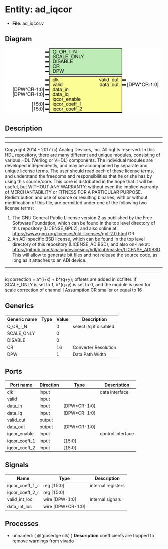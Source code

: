 # Entity: ad_iqcor

- **File**: ad_iqcor.v
## Diagram

![Diagram](ad_iqcor.svg "Diagram")
## Description

***************************************************************************
 ***************************************************************************
 Copyright 2014 - 2017 (c) Analog Devices, Inc. All rights reserved.
 In this HDL repository, there are many different and unique modules, consisting
 of various HDL (Verilog or VHDL) components. The individual modules are
 developed independently, and may be accompanied by separate and unique license
 terms.
 The user should read each of these license terms, and understand the
 freedoms and responsibilities that he or she has by using this source/core.
 This core is distributed in the hope that it will be useful, but WITHOUT ANY
 WARRANTY; without even the implied warranty of MERCHANTABILITY or FITNESS FOR
 A PARTICULAR PURPOSE.
 Redistribution and use of source or resulting binaries, with or without modification
 of this file, are permitted under one of the following two license terms:
   1. The GNU General Public License version 2 as published by the
      Free Software Foundation, which can be found in the top level directory
      of this repository (LICENSE_GPL2), and also online at:
      <https://www.gnu.org/licenses/old-licenses/gpl-2.0.html>
 OR
   2. An ADI specific BSD license, which can be found in the top level directory
      of this repository (LICENSE_ADIBSD), and also on-line at:
      https://github.com/analogdevicesinc/hdl/blob/master/LICENSE_ADIBSD
      This will allow to generate bit files and not release the source code,
      as long as it attaches to an ADI device.
 ***************************************************************************
 ***************************************************************************
 iq correction = a*(i+x) + b*(q+y); offsets are added in dcfilter.
 if SCALE_ONLY is set to 1, b*(q+y) is set to 0, and the module is used for
 scale correction of channel I
 Assumption CR smaller or equal to 16
 
## Generics

| Generic name | Type | Value | Description             |
| ------------ | ---- | ----- | ----------------------- |
| Q_OR_I_N     |      | 0     | select i/q if disabled  |
| SCALE_ONLY   |      | 0     |                         |
| DISABLE      |      | 0     |                         |
| CR           |      | 16    | Converter Resolution    |
| DPW          |      | 1     | Data Path Width         |
## Ports

| Port name     | Direction | Type         | Description       |
| ------------- | --------- | ------------ | ----------------- |
| clk           | input     |              | data interface    |
| valid         | input     |              |                   |
| data_in       | input     | [DPW*CR-1:0] |                   |
| data_iq       | input     | [DPW*CR-1:0] |                   |
| valid_out     | output    |              |                   |
| data_out      | output    | [DPW*CR-1:0] |                   |
| iqcor_enable  | input     |              | control interface |
| iqcor_coeff_1 | input     | [15:0]       |                   |
| iqcor_coeff_2 | input     | [15:0]       |                   |
## Signals

| Name            | Type              | Description         |
| --------------- | ----------------- | ------------------- |
| iqcor_coeff_1_r | reg     [15:0]    | internal registers  |
| iqcor_coeff_2_r | reg     [15:0]    |                     |
| valid_int_loc   | wire [DPW-1:0]    | internal signals    |
| data_int_loc    | wire [DPW*CR-1:0] |                     |
## Processes
- unnamed: ( @(posedge clk) )
**Description**
coefficients are flopped to remove warnings from vivado


